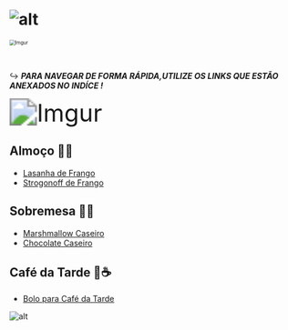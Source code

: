 # ![alt](https://i.imgur.com/31Hormx.png)

<img src="https://i.imgur.com/JXwyH3W.png" alt="Imgur" style="zoom:60%;" />

​                    

:arrow_right_hook:   **_PARA NAVEGAR DE FORMA RÁPIDA,UTILIZE OS LINKS QUE ESTÃO ANEXADOS NO INDÍCE !_**



​                                                      <img src="https://i.imgur.com/GgqHoO5.png" alt="Imgur" style="zoom:300%;" />

## Almoço :spaghetti::meat_on_bone:

 

- [Lasanha de Frango](https://github.com/MoisesK/livro-receitas/blob/master/receitas/Lasanha.md) ​​
- [Strogonoff de Frango](https://github.com/MoisesK/livro-receitas/blob/master/receitas/Strogonoff_de_frango.md)



## Sobremesa :shaved_ice::pancakes:



- [Marshmallow Caseiro](https://github.com/MoisesK/livro-receitas/blob/master/receitas/Marshmallow_Caseiro.md)
- [Chocolate Caseiro](https://github.com/MoisesK/livro-receitas/blob/master/receitas/chocolate_caseiro.md)



## Café da Tarde :bread::coffee:

- [Bolo para Café da Tarde](https://github.com/MoisesK/livro-receitas/blob/master/receitas/Bolo_para_caf%C3%A9_da_tarde.md)

  



![alt ](https://media1.tenor.com/images/dc161d6eed000f9f293b86ded38fb39f/tenor.gif?itemid=17927025)

